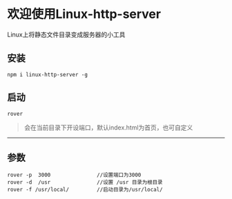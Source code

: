 # 欢迎使用Linux-http-server
Linux上将静态文件目录变成服务器的小工具
## 安装

```
npm i linux-http-server -g
```

## 启动


```
rover
```
>  会在当前目录下开设端口，默认index.html为首页，也可自定义

---



## 参数

```
rover -p  3000               //设置端口为3000
rover -d  /usr               //设置 /usr 目录为根目录
rover -f /usr/local/         //启动目录为/usr/local/
```

